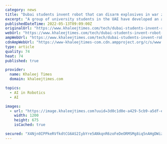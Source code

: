 ```yaml
---
category: news
title: "Dubai students invent robot that can disarm explosives in war zones"
excerpt: "A group of university students in the UAE have developed an autonomous robotic device that can disarm explosives. Students from Canadian University Dubai (CUD) have developed a high-tech, safe, and cost-effective solution to neutralize hazardous environments."
publishedDateTime: 2022-05-13T09:09:00Z
originalUrl: "https://www.khaleejtimes.com/tech/dubai-students-invent-robot-that-can-disarm-explosives-in-war-zones"
webUrl: "https://www.khaleejtimes.com/tech/dubai-students-invent-robot-that-can-disarm-explosives-in-war-zones"
ampWebUrl: "https://www.khaleejtimes.com/tech/dubai-students-invent-robot-that-can-disarm-explosives-in-war-zones?amp=1"
cdnAmpWebUrl: "https://www-khaleejtimes-com.cdn.ampproject.org/c/s/www.khaleejtimes.com/tech/dubai-students-invent-robot-that-can-disarm-explosives-in-war-zones?amp=1"
type: article
quality: 74
heat: 74
published: true

provider:
  name: Khaleej Times
  domain: khaleejtimes.com

topics:
  - AI in Robotics
  - AI

images:
  - url: "https://image.khaleejtimes.com?uuid=3d0c1d0e-a429-5cb9-a5df-eba5be79e73f&function=cropresize&type=preview&source=false&q=75&crop_w=0.99999&crop_h=0.84326&x=0&y=0&width=1200&height=675"
    width: 1200
    height: 675
    isCached: true

secured: "X4Njn0IPPkeRVfkdtCG6AS2IybYre5ANkqnR6zoFeDeORMSMg8iq5nAHgDWizDdGX8pY0c9JhmH0DtF4oLgx4x5ZLuz66+8WQkMjWdJlqNyZOVBebdX28Us2UsdjCsl02jwtk/dq5jeiZlCO1JRjLfiyNTHXYeOykLxDkbuRAvoyMw6u1zK7Xsgrf15ZGnbz6ZGKgOQg8WbJnl8HVhBvITEUv8TVAhUEEM7AU4M/kayT/aAd4+b7S4mbGfc48EBn0NN8AGMn+F1SLnZlX1k4FQ/pqW88MYuEdx+Odduiojrn4gAPlhhihdkUE+JnV6gfmHhj821SCMuu4qULm0HL1CW8GDfePsORcVXoAOo9iuI=;XWQCWkT8lm+NsFR8T06gaA=="
---
```


